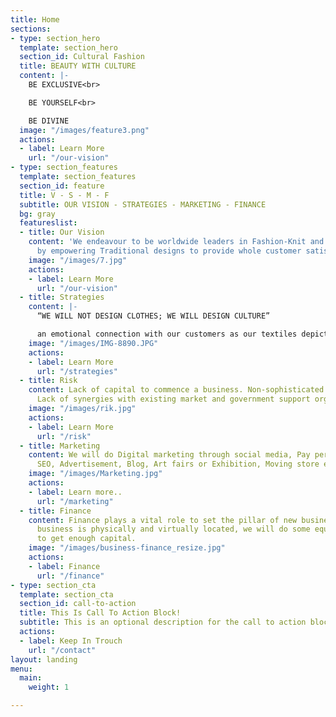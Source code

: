 ```yaml
---
title: Home
sections:
- type: section_hero
  template: section_hero
  section_id: Cultural Fashion
  title: BEAUTY WITH CULTURE
  content: |-
    BE EXCLUSIVE<br>

    BE YOURSELF<br>

    BE DIVINE
  image: "/images/feature3.png"
  actions:
  - label: Learn More
    url: "/our-vision"
- type: section_features
  template: section_features
  section_id: feature
  title: V - S - M - F
  subtitle: OUR VISION - STRATEGIES - MARKETING - FINANCE
  bg: gray
  featureslist:
  - title: Our Vision
    content: 'We endeavour to be worldwide leaders in Fashion-Knit and Fashion Outwear
      by empowering Traditional designs to provide whole customer satisfaction '
    image: "/images/7.jpg"
    actions:
    - label: Learn More
      url: "/our-vision"
  - title: Strategies
    content: |-
      “WE WILL NOT DESIGN CLOTHES; WE WILL DESIGN CULTURE”

      an emotional connection with our customers as our textiles depict their culture and help them to keep connected with their traditions.
    image: "/images/IMG-8890.JPG"
    actions:
    - label: Learn More
      url: "/strategies"
  - title: Risk
    content: Lack of capital to commence a business. Non-sophisticated marketing sense.
      Lack of synergies with existing market and government support organizations.
    image: "/images/rik.jpg"
    actions:
    - label: Learn More
      url: "/risk"
  - title: Marketing
    content: We will do Digital marketing through social media, Pay per click, and
      SEO, Advertisement, Blog, Art fairs or Exhibition, Moving store etc..
    image: "/images/Marketing.jpg"
    actions:
    - label: Learn more..
      url: "/marketing"
  - title: Finance
    content: Finance plays a vital role to set the pillar of new business. As our
      business is physically and virtually located, we will do some equity financing
      to get enough capital.
    image: "/images/business-finance_resize.jpg"
    actions:
    - label: Finance
      url: "/finance"
- type: section_cta
  template: section_cta
  section_id: call-to-action
  title: This Is Call To Action Block!
  subtitle: This is an optional description for the call to action block.
  actions:
  - label: Keep In Trouch
    url: "/contact"
layout: landing
menu:
  main:
    weight: 1

---
```

